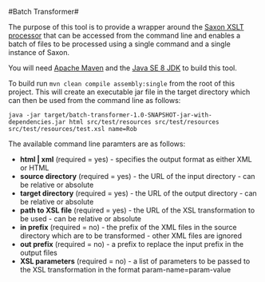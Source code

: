 #Batch Transformer#

The purpose of this tool is to provide a wrapper around the [Saxon XSLT processor](http://www.saxonica.com/welcome/welcome.xml) that can be accessed from the command line and enables a batch of files to be processed using a single command and a single instance of Saxon.

You will need [Apache Maven](https://maven.apache.org/) and the [Java SE 8 JDK](http://www.oracle.com/technetwork/java/javase/downloads/index-jsp-138363.html) to build this tool. 

To build run `mvn clean compile assembly:single` from the root of this project. This will create an executable jar file in the target directory which can then be used from the command line as follows:
 
    java -jar target/batch-transformer-1.0-SNAPSHOT-jar-with-dependencies.jar html src/test/resources src/test/resources src/test/resources/test.xsl name=Rob

The available command line paramters are as follows:

- **html | xml** (required = yes) - specifies the output format as either XML or HTML
- **source directory** (required = yes) - the URL of the input directory - can be relative or absolute
- **target directory** (required = yes) - the URL of the output directory - can be relative or absolute
- **path to XSL file** (required = yes) - the URL of the XSL transformation to be used - can be relative or absolute 
- **in prefix** (required = no) - the prefix of the XML files in the source directory which are to be transformed - other XML files are ignored 
- **out prefix** (required = no) - a prefix to replace the input prefix in the output files 
- **XSL parameters** (required = no) - a list of parameters to be passed to the XSL transformation in the format param-name=param-value